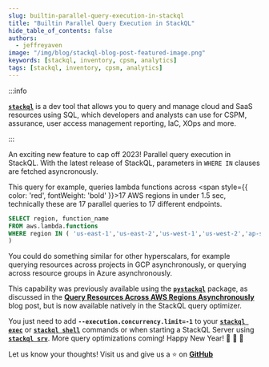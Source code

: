 ```yaml
---
slug: builtin-parallel-query-execution-in-stackql
title: "Builtin Parallel Query Execution in StackQL"
hide_table_of_contents: false
authors:  
  - jeffreyaven
image: "/img/blog/stackql-blog-post-featured-image.png"
keywords: [stackql, inventory, cpsm, analytics]
tags: [stackql, inventory, cpsm, analytics]
---
```


:::info

[__`stackql`__](https://github.com/stackql/stackql) is a dev tool that allows you to query and manage cloud and SaaS resources using SQL, which developers and analysts can use for CSPM, assurance, user access management reporting, IaC, XOps and more. 

:::

An exciting new feature to cap off 2023! Parallel query execution in StackQL.  With the latest release of StackQL, parameters in `WHERE IN` clauses are fetched asyncronously.  

This query for example, queries lambda functions across <span style={{ color: 'red', fontWeight: 'bold' }}>17 AWS regions in under 1.5 sec</span>, technically these are 17 parallel queries to 17 different endpoints.    

```sql
SELECT region, function_name
FROM aws.lambda.functions
WHERE region IN ( 'us-east-1','us-east-2','us-west-1','us-west-2','ap-south-1','ap-northeast-3','ap-northeast-2','ap-southeast-1','ap-southeast-2','ap-northeast-1','ca-central-1','eu-central-1','eu-west-1','eu-west-2','eu-west-3','eu-north-1','sa-east-1'
)
```

You could do something similar for other hyperscalars, for example querying resources across projects in GCP asynchronously, or querying across resource groups in Azure asynchronously.  

This capability was previously available using the [__`pystackql`__](https://pystackql.readthedocs.io/en/latest/) package, as discussed in the [__Query Resources Across AWS Regions Asynchronously__](https://stackql.io/blog/query-resources-across-aws-regions-asynchronously) blog post, but is now available natively in the StackQL query optimizer.   

You just need to add __`--execution.concurrency.limit=-1`__ to your [__`stackql exec`__](/docs/command-line-usage/exec) or [__`stackql shell`__](/docs/command-line-usage/shell) commands or when starting a StackQL Server using [__`stackql srv`__](/docs/command-line-usage/srv).  More query optimizations coming!  Happy New Year! 🎉 🎉 🎉   

Let us know your thoughts! Visit us and give us a ⭐ on [__GitHub__](https://github.com/stackql/stackql)